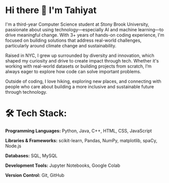# Hi there 👋 I'm Tahiyat

I'm a third-year Computer Science student at Stony Brook University, passionate about using technology—especially AI and machine learning—to drive meaningful change. With 3+ years of hands-on coding experience, I'm focused on building solutions that address real-world challenges, particularly around climate change and sustainability.

Raised in NYC, I grew up surrounded by diversity and innovation, which shaped my curiosity and drive to create impact through tech. Whether it's working with real-world datasets or building projects from scratch, I’m always eager to explore how code can solve important problems.

Outside of coding, I love hiking, exploring new places, and connecting with people who care about building a more inclusive and sustainable future through technology.


# 🛠 Tech Stack:

**Programming Languages:** Python, Java, C++, HTML, CSS, JavaScript 

**Libraries & Frameworks:** scikit-learn, Pandas, NumPy, matplotlib, spaCy, Node.js 

**Databases:** SQL, MySQL

**Development Tools:** Jupyter Notebooks, Google Colab

**Version Control:** Git, GitHub
<!--
**Tahiyatt/TahiyatT** is a ✨ _special_ ✨ repository because its `README.md` (this file) appears on your GitHub profile.

Here are some ideas to get you started:

- 🔭 I’m currently working on ...
- 🌱 I’m currently learning ...
- 👯 I’m looking to collaborate on ...
- 🤔 I’m looking for help with ...
- 💬 Ask me about ...
- 📫 How to reach me: ...
- 😄 Pronouns: ...
- ⚡ Fun fact: ...
-->
